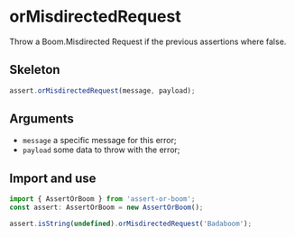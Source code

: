 # orMisdirectedRequest

Throw a Boom.Misdirected Request if the previous assertions where false.

## Skeleton

```ts
assert.orMisdirectedRequest(message, payload);
```

## Arguments

- `message` a specific message for this error;
- `payload` some data to throw with the error;

## Import and use

```ts
import { AssertOrBoom } from 'assert-or-boom';
const assert: AssertOrBoom = new AssertOrBoom();

assert.isString(undefined).orMisdirectedRequest('Badaboom');
```
